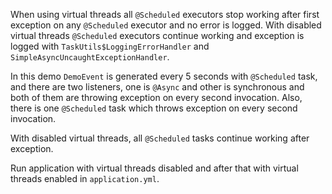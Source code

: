 When using virtual threads all `@Scheduled` executors stop working after first exception on any `@Scheduled` executor and no error is logged. With disabled virtual threads `@Scheduled` executors continue working and exception is logged with `TaskUtils$LoggingErrorHandler` and `SimpleAsyncUncaughtExceptionHandler`.

In this demo `DemoEvent` is generated every 5 seconds with `@Scheduled` task, and there are two listeners, one is `@Async` and other is synchronous and both of them are throwing exception on every second invocation. Also, there is one `@Scheduled` task which throws exception on every second invocation.

With disabled virtual threads, all `@Scheduled` tasks continue working after exception.

Run application with virtual threads disabled and after that with virtual threads enabled in `application.yml`.